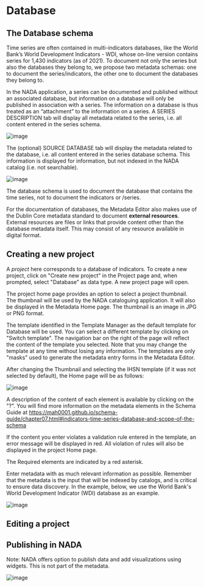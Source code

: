 # Database

## The Database schema

Time series are often contained in multi-indicators databases, like the World Bank’s World Development Indicators - WDI, whose on-line version contains series for 1,430 indicators (as of 2021). To document not only the series but also the databases they belong to, we propose two metadata schemas: one to document the series/indicators, the other one to document the databases they belong to.

In the NADA application, a series can be documented and published without an associated database, but information on a database will only be published in association with a series. The information on a database is thus treated as an “attachment” to the information on a series. A SERIES DESCRIPTION tab will display all metadata related to the series, i.e. all content entered in the series schema.

![image](https://user-images.githubusercontent.com/35276300/217082799-d2cd213c-7c0f-4503-9917-b4a3f09a6796.png)

The (optional) SOURCE DATABASE tab will display the metadata related to the database, i.e. all content entered in the series database schema. This information is displayed for information, but not indexed in the NADA catalog (i.e. not searchable).

![image](https://user-images.githubusercontent.com/35276300/217082831-f29fd693-3980-4407-97d4-f6c4741ef245.png)

The database schema is used to document the database that contains the time series, not to document the indicators or /series.

For the documentation of databases, the Metadata Editor also makes use of the Dublin Core metadata standard to document **external resources**. External resources are files or links that provide content other than the database metadata itself. This may consist of any resource available in digital format.

## Creating a new project

A *project* here corresponds to a database of indicators. To create a new project, click on "Create new project" in the Project page and, when prompted, select "Database" as data type. A new project page will open.

The project home page provides an option to select a project thumbnail. The thumbnail will be used by the NADA cataloguing application. It will also be displayed in the Metadata Home page. The thumbnail is an image in JPG or PNG format.

The template identified in the Template Manager as the default template for Database will be used. You can select a different template by clicking on "Switch template". The navigation bar on the right of the page will reflect the content of the template you selected. Note that you may change the template at any time without losing any information. The templates are only "masks" used to generate the metadata entry forms in the Metadata Editor.

After changing the Thumbnail and selecting the IHSN template (if it was not selected by default), the Home page will be as follows:

![image](https://user-images.githubusercontent.com/35276300/217083307-d39ac23a-d3d4-4b74-8616-fe46c8f32268.png)

A description of the content of each element is available by clicking on the "?". You will find more information on the metadata elements in the Schema Guide at https://mah0001.github.io/schema-guide/chapter07.html#indicators-time-series-database-and-scope-of-the-schema

If the content you enter violates a validation rule entered in the template, an error message will be displayed in red. All violation of rules will also be displayed in the project Home page.

The Required elements are indicated by a red asterisk.

Enter metadata with as much relevant information as possible. Remember that the metadata is the input that will be indexed by catalogs, and is critical to ensure data discovery. In the example, below, we use the World Bank's World Development Indicator (WDI) database as an example. 

![image](https://user-images.githubusercontent.com/35276300/217087648-14c1b83b-f9e4-4784-a4ea-17b5133d4484.png)


## Editing a project


## Publishing in NADA

Note: NADA offers option to publish data and add visualizations using widgets. This is not part of the metadata.

![image](https://user-images.githubusercontent.com/35276300/217015089-c28370c9-1650-4292-8af9-c82962c944f3.png)

